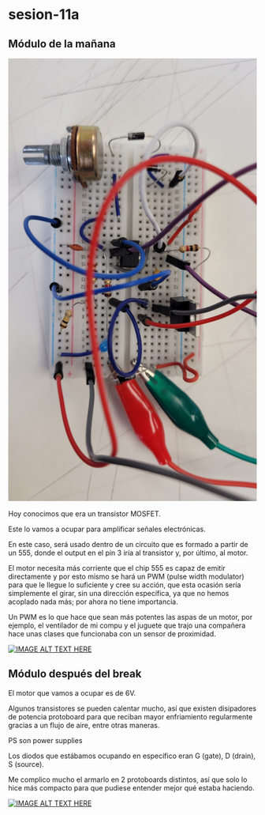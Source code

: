 # sesion-11a
## Módulo de la mañana

![foto 1](./archivos/11a-clase-1.jpg)

Hoy conocimos que era un transistor MOSFET.

Este lo vamos a ocupar para amplificar señales electrónicas.

En este caso, será usado dentro de un circuito que es formado a partir de un 555, donde el output en el pin 3 iría al transistor y, por último, al motor.

El motor necesita más corriente que el chip 555 es capaz de emitir directamente y por esto mismo se hará un PWM (pulse width modulator) para que le llegue lo suficiente y cree su acción, que esta ocasión sería simplemente el girar, sin una dirección específica, ya que no hemos acoplado nada más; por ahora no tiene importancia.

Un PWM es lo que hace que sean más potentes las aspas de un motor, por ejemplo, el ventilador de mi compu y el juguete que trajo una compañera hace unas clases que funcionaba con un sensor de proximidad.

[![IMAGE ALT TEXT HERE](https://img.youtube.com/vi/GQtUgAqHoPs/0.jpg)](https://www.youtube.com/shorts/GQtUgAqHoPs)

## Módulo después del break

El motor que vamos a ocupar es de 6V.

Algunos transistores se pueden calentar mucho, así que existen disipadores de potencia protoboard para que reciban mayor enfriamiento regularmente gracias a un flujo de aire, entre otras maneras.

PS son power supplies

Los diodos que estábamos ocupando en específico eran G (gate), D (drain), S (source).

Me complico mucho el armarlo en 2 protoboards distintos, así que solo lo hice más compacto para que pudiese entender mejor qué estaba haciendo.

[![IMAGE ALT TEXT HERE](https://img.youtube.com/vi/ZO7jVqDwISw/0.jpg)](https://youtube.com/shorts/GQtUgAqHoPs?feature=share)
